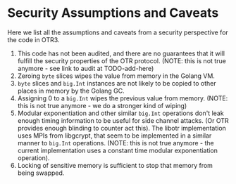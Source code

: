 # Security Assumptions and Caveats

Here we list all the assumptions and caveats from a security perspective for the code in OTR3.

1. This code has not been audited, and there are no guarantees that it will fulfill the security properties of the OTR protocol. (NOTE: this is not true anymore - see link to audit at TODO-add-here)
2. Zeroing `byte` slices wipes the value from memory in the Golang VM.
3. `byte` slices and `big.Int` instances are not likely to be copied to other places in memory by the Golang GC.
4. Assigning 0 to a `big.Int` wipes the previous value from memory. (NOTE: this is not true anymore - we do a stronger kind of wiping)
5. Modular exponentiation and other similar `big.Int` operations don't leak enough timing information to be useful for side channel attacks. (Or OTR provides enough blinding to counter act this). The libotr implementation uses MPIs from libgcrypt, that seem to be implemented in a similar manner to `big.Int` operations. (NOTE: this is not true anymore - the current implementation uses a constant time modular exponentiation operation).
6. Locking of sensitive memory is sufficient to stop that memory from being swapped.
